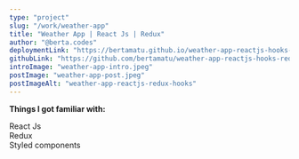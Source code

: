 ```yaml
---
type: "project"
slug: "/work/weather-app"
title: "Weather App | React Js | Redux"
author: "@berta.codes"
deploymentLink: "https://bertamatu.github.io/weather-app-reactjs-hooks-redux/"
githubLink: "https://github.com/bertamatu/weather-app-reactjs-hooks-redux"
introImage: "weather-app-intro.jpeg"
postImage: "weather-app-post.jpeg"
postImageAlt: "weather-app-reactjs-redux-hooks"
---
```


<b>Things I got familiar with:</b>

<div>React Js</div>
<div>Redux</div>
<div>Styled components</div>

